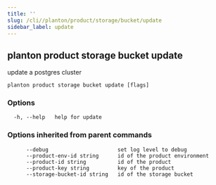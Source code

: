 ```yaml
---
title: ''
slug: /cli//planton/product/storage/bucket/update
sidebar_label: update
---
```

## planton product storage bucket update

update a postgres cluster

```
planton product storage bucket update [flags]
```

### Options

```
  -h, --help   help for update
```

### Options inherited from parent commands

```
      --debug                      set log level to debug
      --product-env-id string      id of the product environment
      --product-id string          id of the product
      --product-key string         key of the product
      --storage-bucket-id string   id of the storage bucket
```

